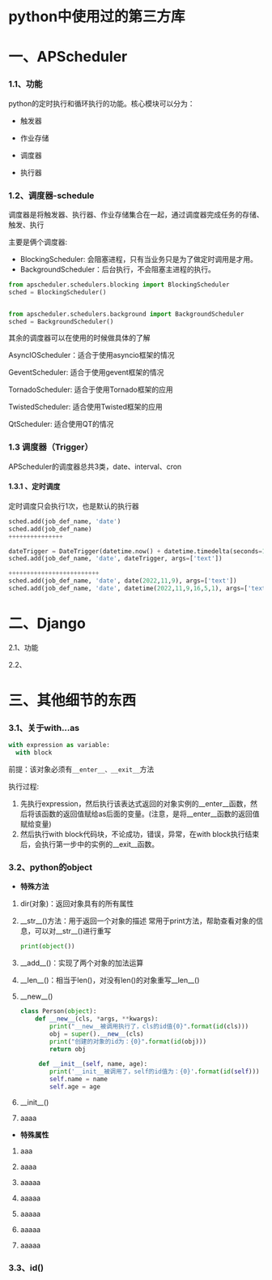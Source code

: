 # python中使用过的第三方库

# 一、APScheduler

### 1.1、功能

python的定时执行和循环执行的功能。核心模块可以分为：

- 触发器

- 作业存储

- 调度器

- 执行器

  

### 1.2、调度器-schedule

调度器是将触发器、执行器、作业存储集合在一起，通过调度器完成任务的存储、触发、执行

主要是俩个调度器:

- BlockingScheduler: 会阻塞进程，只有当业务只是为了做定时调用是才用。
- BackgroundScheduler：后台执行，不会阻塞主进程的执行。

```python
from apscheduler.schedulers.blocking import BlockingScheduler
sched = BlockingScheduler()


from apscheduler.schedulers.background import BackgroundScheduler
sched = BackgroundScheduler()

```

其余的调度器可以在使用的时候做具体的了解

AsyncIOScheduler：适合于使用asyncio框架的情况

GeventScheduler: 适合于使用gevent框架的情况

TornadoScheduler: 适合于使用Tornado框架的应用

TwistedScheduler: 适合使用Twisted框架的应用

QtScheduler: 适合使用QT的情况



### 1.3 调度器（Trigger）

APScheduler的调度器总共3类，date、interval、cron

#### 1.3.1 、定时调度

定时调度只会执行1次，也是默认的执行器

```python
sched.add(job_def_name, 'date')
sched.add(job_def_name)
+++++++++++++++

dateTrigger = DateTrigger(datetime.now() + datetime.timedelta(seconds=120))
sched.add(job_def_name, 'date', dateTrigger, args=['text'])

+++++++++++++++++++++++++
sched.add(job_def_name, 'date', date(2022,11,9), args=['text'])
sched.add(job_def_name, 'date', datetime(2022,11,9,16,5,1), args=['text'])
```



# 二、Django

2.1、功能

2.2、



# 三、其他细节的东西

### 3.1、关于with...as 

```python
with expression as variable:
  with block
```

前提：该对象必须有`__enter__、__exit__`方法

执行过程:

1. 先执行expression，然后执行该表达式返回的对象实例的__enter__函数，然后将该函数的返回值赋给as后面的变量。(注意，是将__enter__函数的返回值赋给变量)
2. 然后执行with block代码块，不论成功，错误，异常，在with block执行结束后，会执行第一步中的实例的__exit__函数。



### 3.2、python的object

- **特殊方法**

1. dir(对象)：返回对象具有的所有属性

2. \_\_str\_\_()方法：用于返回一个对象的描述 常用于print方法，帮助查看对象的信息，可以对__str__()进行重写

   ```python
   print(object())
   ```

3. \_\_add\_\_()：实现了两个对象的加法运算

   

4. \_\_len\_\_()：相当于len()，对没有len()的对象重写__len__()

   

5. \_\_new\_\_()

   ```python
   class Person(object):
       def __new__(cls, *args, **kwargs):
           print("__new__被调用执行了，cls的id值{0}".format(id(cls)))
           obj = super().__new__(cls)
           print("创建的对象的id为：{0}".format(id(obj)))
           return obj
       
        def __init__(self, name, age):
           print('__init__被调用了，self的id值为：{0}'.format(id(self)))
           self.name = name
           self.age = age
   
   ```

   

6. \_\_init_\_()

   

7. aaaa

   

- **特殊属性**

1. aaa

2. aaaa

3. aaaaa

4. aaaaa

5. aaaaa

6. aaaaa

7. aaaaa

   

### 3.3、id()

